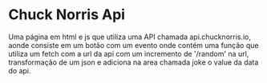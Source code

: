 # Chuck Norris Api
Uma página em html e js que utiliza uma API chamada api.chucknorris.io, aonde consiste em um botão com um evento onde contém uma função que utiliza um fetch com a url da api com um incremento de '/random' na url, transformação de um json e adiciona na area chamada joke o value da data do api.

